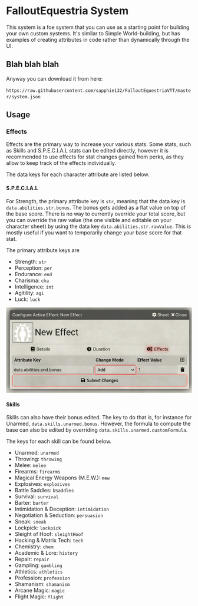 # FalloutEquestria System

This system is a foe system that you can use as a starting point for building your own custom systems. It's similar to Simple World-building, but has examples of creating attributes in code rather than dynamically through the UI.
## Blah blah blah
Anyway you can download it from here: 

`https://raw.githubusercontent.com/sapphie132/FalloutEquestriaVTT/master/system.json`
## Usage

### Effects
Effects are the primary way to increase your various stats.
Some stats, such as Skills and S.P.E.C.I.A.L stats can be edited directly,
however it is recommended to use effects for stat changes gained from perks,
as they allow to keep track of the effects individually.

The data keys for each character attribute are listed below.
#### S.P.E.C.I.A.L
For Strength, the primary attribute key is `str`, meaning that the data key is
`data.abilities.str.bonus`. The bonus gets added as a flat value on top of the
base score. There is no way to currently override your total score, but you can
override the raw value (the one visible and editable on your character sheet) by
using the data key `data.abilities.str.rawValue`. This is mostly useful if you want
to temporarily change your base score for that stat.

The primary attribute keys are
* Strength: `str`
* Perception: `per`
* Endurance: `end`
* Charisma: `cha`
* Intelligence: `int`
* Agitility: `agi`
* Luck: `luck`

![](readme_images/special_score_effect.png)

#### Skills
Skills can also have their bonus edited. The key to do that is, for instance for
Unarmed, `data.skills.unarmed.bonus`. However, the formula to compute the base can
also be edited by overriding `data.skills.unarmed.customFormula`.

The keys for each skill can be found below.
* Unarmed: `unarmed`
* Throwing: `throwing`
* Melee: `melee`
* Firearms: `firearms`
* Magical Energy Weapons (M.E.W.): `mew`
* Explosives: `explosives`
* Battle Saddles: `bSaddles`
* Survival: `survival`
* Barter: `barter`
* Intimidation & Deception: `intimidation`
* Negotiation & Seduction: `persuasion`
* Sneak: `sneak`
* Lockpick: `lockpick`
* Sleight of Hoof: `sleightHoof`
* Hacking & Matrix Tech: `tech`
* Chemistry: `chem`
* Academic & Lore: `history`
* Repair: `repair`
* Gampling: `gambling`
* Athletics: `athletics`
* Profession: `profession`
* Shamanism: `shamanism`
* Arcane Magic: `magic`
* Flight Magic: `flight`

#### 